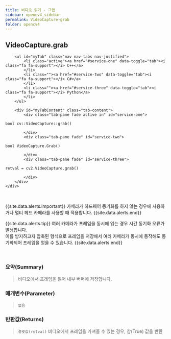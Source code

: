 ```yaml
---
title: 비디오 읽기 - 그랩
sidebar: opencv4_sidebar
permalink: VideoCapture-grab
folder: opencv4
---
```


<div class="row">
    <div class="col-lg-12">
        <h2 class="page-header">VideoCapture.grab</h2>
    </div>
    <div class="col-lg-12">

        <ul id="myTab" class="nav nav-tabs nav-justified">
            <li class="active"><a href="#service-one" data-toggle="tab"><i class="fa fa-support"></i> C++</a>
            </li>
            <li class=""><a href="#service-two" data-toggle="tab"><i class="fa fa-support"></i> C#</a>
            </li>
            <li class=""><a href="#service-three" data-toggle="tab"><i class="fa fa-support"></i> Python</a>
            </li>
        </ul>

        <div id="myTabContent" class="tab-content">
            <div class="tab-pane fade active in" id="service-one">
<pre class="prettyprint"><code class="language-cpp">bool cv::VideoCapture::grab()</code></pre>
            </div>
            <div class="tab-pane fade" id="service-two">
<pre class="prettyprint"><code class="language-cs">bool VideoCapture.Grab()</code></pre>
            </div>
            <div class="tab-pane fade" id="service-three">
<pre class="prettyprint"><code class="language-py">retval = cv2.VideoCapture.grab()</code></pre>
            </div>
        </div>
    </div>
</div>

<br>

{{site.data.alerts.important}}
카메라가 하드웨어 동기화를 하지 않는 경우에 사용하거나 멀티 헤드 카메라를 사용할 때 적용합니다.
{{site.data.alerts.end}}

{{site.data.alerts.tip}}
여러 카메라가 프레임을 동시에 읽는 경우 시간 동기화 오류가 발생합니다.<br>
이를 방지하고자 압축된 형식으로 프레임을 저장해서 여러 카메라가 동시에 동작해도 동기화되어 프레임을 얻을 수 있습니다.
{{site.data.alerts.end}}

<br>

### 요약(Summary)

> 비디오에서 프레임을 읽어 내부 버퍼에 저장합니다.

### 매개변수(Parameter)

> `없음`

### 반환값(Returns)

> `결괏값(retval)` 비디오에서 프레임을 가져올 수 있는 경우, 참(True) 값을 반환